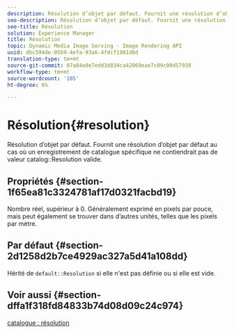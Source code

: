 ```yaml
---
description: Résolution d’objet par défaut. Fournit une résolution d’objet par défaut au cas où un enregistrement de catalogue spécifique ne contiendrait pas de valeur de résolution de catalogue valide.
seo-description: Résolution d’objet par défaut. Fournit une résolution d’objet par défaut au cas où un enregistrement de catalogue spécifique ne contiendrait pas de valeur de résolution de catalogue valide.
seo-title: Résolution
solution: Experience Manager
title: Résolution
topic: Dynamic Media Image Serving - Image Rendering API
uuid: dbc594de-05b9-4efa-93a6-4fdcf1981d8d
translation-type: tm+mt
source-git-commit: 97a84e8e7edd3d834ca42069eae7c09c00d57938
workflow-type: tm+mt
source-wordcount: '105'
ht-degree: 6%

---
```



# Résolution{#resolution}

Résolution d’objet par défaut. Fournit une résolution d’objet par défaut au cas où un enregistrement de catalogue spécifique ne contiendrait pas de valeur catalog::Resolution valide.

## Propriétés {#section-1f65ea81c3324781af17d0321facbd19}

Nombre réel, supérieur à 0. Généralement exprimé en pixels par pouce, mais peut également se trouver dans d’autres unités, telles que les pixels par mètre.

## Par défaut {#section-2d1258d2b7ce4929ac327a5d41a108dd}

Hérité de `default::Resolution` si elle n&#39;est pas définie ou si elle est vide.

## Voir aussi {#section-dffa1f318fd84833b74d08d09c24c974}

[catalogue : résolution](../../../../../is-api/image-catalog/image-serving-api-ref/c-image-catalog-reference/c-image-svg-data-reference/c-image-data-reference/r-resolution-cat.md#reference-de489f5f36b64bd0831749546f8728e1)
